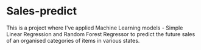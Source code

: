 # Sales-predict
This is a project where I've applied Machine Learning models - Simple Linear Regression and Random Forest Regressor to predict the future sales of an organised categories of items in various states.
